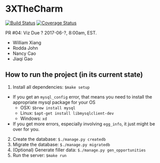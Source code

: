 # 3XTheCharm
[![Build Status](https://travis-ci.org/wxiang54/3XTheCharm.svg?branch=master)](https://travis-ci.org/wxiang54/3XTheCharm.svg)
[![Coverage Status](https://coveralls.io/repos/github/wxiang54/3XTheCharm/badge.svg?branch=master)](https://coveralls.io/github/wxiang54/3XTheCharm?branch=master)

PR #04: Viz Due ? 2017-06-?, 8:00am, EST.

* William Xiang
* Rodda John
* Nancy Cao
* Jiaqi Gao


## How to run the project (in its current state)
1. Install all dependencies:  `$make setup`
  * If you get an `mysql_config` error, that means you need to install the appropriate mysql package for your OS
    * OSX: `$brew install mysql`
    * Linux: `$apt-get install libmysqlclient-dev`
    * Windows: `xd`
  * If you get more errors, especially involving `egg_info`, it just might be over for you.
2. Create the database:  `$./manage.py createdb`
3. Migrate the database:  `$./manage.py migratedb`
4. (Optional) Generate filler data:  `$./manage.py gen_opportunities`
5. Run the server:  `$make run`
